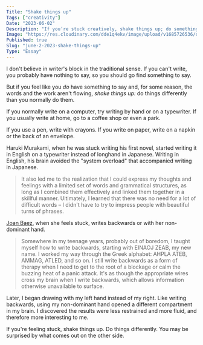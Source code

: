 ```yaml
---
Title: "Shake things up"
Tags: ["creativity"]
Date: "2023-06-02"
Description: "If you’re stuck creatively, shake things up; do something differently."
Image: "https://res.cloudinary.com/dde1q4ekv/image/upload/v1685726536/olivetti-lettera-32_uu8ov0.jpg"
Published: true
Slug: "june-2-2023-shake-things-up"
Type: "Essay"
---
```

I don't believe in writer's block in the traditional sense. If you can't write, you probably have nothing to say, so you should go find something to say.

But if you feel like you *do* have something to say and, for some reason, the words and the work aren't flowing, *shake things up:* do things differently than you normally do them.

If you normally write on a computer, try writing by hand or on a typewriter. If you usually write at home, go to a coffee shop or even a park.

If you use a pen, write with crayons. If you write on paper, write on a napkin or the back of an envelope.

Haruki Murakami, when he was stuck writing his first novel, started writing it in English on a typewriter instead of longhand in Japanese. Writing in English, his brain avoided the "system overload" that accompanied writing in Japanese.

> It also led me to the realization that I could express my thoughts and feelings with a limited set of words and grammatical structures, as long as I combined them effectively and linked them together in a skillful manner. Ultimately, I learned that there was no need for a lot of difficult words – I didn't have to try to impress people with beautiful turns of phrases.
> 

[Joan Baez](https://austinkleon.com/), when she feels stuck, writes backwards or with her non-dominant hand.

> Somewhere in my teenage years, probably out of boredom, I taught myself how to write backwards, starting with EINAOJ ZEAB, my new name. I worked my way through the Greek alphabet: AHPLA ATEB, AMMAG, ATLED, and so on. I still write backwards as a form of therapy when I need to get to the root of a blockage or calm the buzzing heat of a panic attack. It's as though the appropriate wires cross my brain when I write backwards, which allows information otherwise unavailable to surface.

Later, I began drawing with my left hand instead of my right. Like writing backwards, using my non-dominant hand opened a different compartment in my brain. I discovered the results were less restrained and more fluid, and therefore more interesting to me.
> 

If you're feeling stuck, shake things up. Do things differently. You may be surprised by what comes out on the other side.
